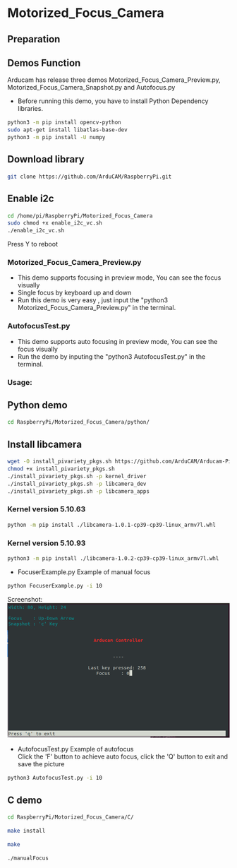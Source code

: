 # Motorized_Focus_Camera
## Preparation
## Demos Function
 Arducam has release three demos Motorized_Focus_Camera_Preview.py, Motorized_Focus_Camera_Snapshot.py and Autofocus.py 
  - Before running this demo, you have to install Python Dependency libraries.
 ```Bash
python3 -m pip install opencv-python    
sudo apt-get install libatlas-base-dev
python3 -m pip install -U numpy 
 ```
## Download library
 ```Bash
git clone https://github.com/ArduCAM/RaspberryPi.git
```
## Enable i2c

```bash
cd /home/pi/RaspberryPi/Motorized_Focus_Camera
sudo chmod +x enable_i2c_vc.sh
./enable_i2c_vc.sh
```
Press Y to reboot

### Motorized_Focus_Camera_Preview.py
 - This demo supports focusing in preview mode, You can see the focus visually
 - Single focus by keyboard up and down
 - Run this demo is very easy , just input the "python3 Motorized_Focus_Camera_Preview.py" in the terminal.
### AutofocusTest.py 
 - This demo supports auto focusing in preview mode, You can see the focus visually
 - Run the demo by inputing the "python3 AutofocusTest.py" in the terminal.




### Usage:


## Python demo
```bash
cd RaspberryPi/Motorized_Focus_Camera/python/
```

## Install libcamera

```bash
wget -O install_pivariety_pkgs.sh https://github.com/ArduCAM/Arducam-Pivariety-V4L2-Driver/releases/download/install_script/install_pivariety_pkgs.sh
chmod +x install_pivariety_pkgs.sh
./install_pivariety_pkgs.sh -p kernel_driver
./install_pivariety_pkgs.sh -p libcamera_dev
./install_pivariety_pkgs.sh -p libcamera_apps
```

### Kernel version 5.10.63

```bash
python -m pip install ./libcamera-1.0.1-cp39-cp39-linux_armv7l.whl
```

### Kernel version 5.10.93

```bash
python3 -m pip install ./libcamera-1.0.2-cp39-cp39-linux_armv7l.whl
```

* FocuserExample.py Example of manual focus  
```bash 
python FocuserExample.py -i 10
```
Screenshot:  
![Screenshot](res/screenshot.png)  

* AutofocusTest.py Example of autofocus  
Click the 'F' button to achieve auto focus, click the 'Q' button to exit and save the picture

```bash 
python3 AutofocusTest.py -i 10
```

## C demo

```bash
cd RaspberryPi/Motorized_Focus_Camera/C/
```
```bash
make install
```
```bash
make 
```
```bash
./manualFocus
```
